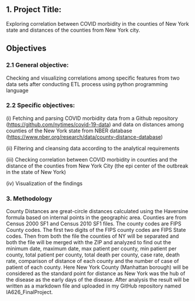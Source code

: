 ## 1. Project Title:
Exploring correlation between COVID morbidity in the counties of New York state and distances of the counties  from New York city.

## Objectives

### 2.1 General objective: 
Checking and visualizing correlations among specific features from two data sets after conducting  ETL process using python programming language

### 2.2 Specific objectives: 

(i) Fetching and parsing COVID morbidity data from a Github repository (https://github.com/nytimes/covid-19-data) and data on distances among counties of the New York state from NBER database (https://www.nber.org/research/data/county-distance-database)

(ii) Filtering and cleansing data according to the analytical requirements

(iii)  Checking correlation between COVID morbidity in counties  and the distance of the counties from New York City (the epi center of the outbreak in the state of New York)

(iv) Visualization of the findings

### 3. Methodology
County Distances are great-circle distances calculated using the Haversine formula based on internal points in the geographic area. Counties are from Census 2000 SF1 and Census 2010 SF1 files. The county codes are FIPS County codes. The first two digits of the FIPS county codes are FIPS State codes.
Then from both the file the counties of NY will be separated and both the file will be merged with the ZIP and analyzed to find out the minimum date, maximum date, max patient per county, min patient per county, total patient per county, total death per county, case rate, death rate, comparison of distance of each county and the number of case of patient of each county. Here New York County (Manhattan borough) will be considered as the standard point for distance as New York was the hub of the disease as the early days of the disease.
After analysis the result will be written as a markdown file and uploaded in my GitHub repository named IA626_FinalProject.



```python

```
